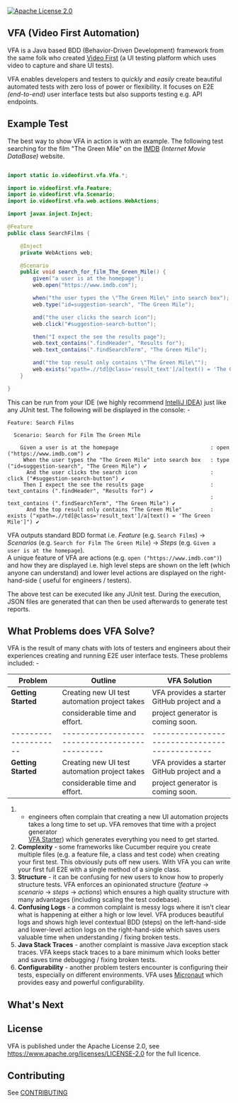[![Apache License 2.0](https://img.shields.io/badge/license-apache2-red.svg?style=flat-square)](http://opensource.org/licenses/Apache-2.0)

## VFA (Video First Automation)

VFA is a Java based BDD (Behavior-Driven Development) framework from the same folk who created
[Video First](https://www.videofirst.io) (a UI testing platform which uses video to capture and share UI tests).

VFA enables developers and testers to _quickly_ and _easily_ create beautiful automated tests with zero loss of power or
flexibility. It focuses on E2E _(end-to-end)_ user interface tests but also supports testing e.g. API endpoints.

## Example Test

The best way to show VFA in action is with an example. The following test searching for the film
"The Green Mile" on the [IMDB](https://www.imdb.com) _(Internet Movie DataBase)_ website.

```java

import static io.videofirst.vfa.Vfa.*;                                  // e.g. given("a user is at the homepage");

import io.videofirst.vfa.Feature;
import io.videofirst.vfa.Scenario;
import io.videofirst.vfa.web.actions.WebActions;

import javax.inject.Inject;

@Feature                                                                // 1) @Feature marks class as a VFA feature 
public class SearchFilms {

    @Inject
    private WebActions web;

    @Scenario                                                           // 2) @Scenario marks method as a VFA scenario
    public void search_for_film_The_Green_Mile() {
        given("a user is at the homepage");                             // 3) Static method creates high-level VFA step
        web.open("https://www.imdb.com");                               // 4) This method runs a low-level VFA action 

        when("the user types the \"The Green Mile\" into search box");
        web.type("id=suggestion-search", "The Green Mile");

        and("the user clicks the search icon");
        web.click("#suggestion-search-button");

        then("I expect the see the results page");
        web.text_contains(".findHeader", "Results for");
        web.text_contains(".findSearchTerm", "The Green Mile");

        and("the top result only contains \"The Green Mile\"");
        web.exists("xpath=.//td[@class='result_text']/a[text() = 'The Green Mile']");
    }

}
```

This can be run from your IDE (we highly recommend [IntelliJ IDEA](https://www.jetbrains.com/idea/))
just like any JUnit test. The following will be displayed in the console: -

```
Feature: Search Films

  Scenario: Search for Film The Green Mile

    Given a user is at the homepage                             : open ("https://www.imdb.com") ✔
     When the user types the "The Green Mile" into search box   : type ("id=suggestion-search", "The Green Mile") ✔
      And the user clicks the search icon                       : click ("#suggestion-search-button") ✔
     Then I expect the see the results page                     : text_contains (".findHeader", "Results for") ✔
                                                                : text_contains (".findSearchTerm", "The Green Mile") ✔
      And the top result only contains "The Green Mile"         : exists ("xpath=.//td[@class='result_text']/a[text() = 'The Green Mile']") ✔

```

VFA outputs standard BDD format i.e. _Feature_ (e.g. `Search Films`) -> _Scenarios_
(e.g. `Search for Film The Green Mile`) -> _Steps_ (e.g. `Given a user is at the homepage`).    
A unique feature of VFA are actions (e.g. `open ("https://www.imdb.com")`) and how they are displayed i.e. high level
steps are shown on the left (which anyone can understand) and lower level actions are displayed on the right-hand-side (
useful for engineers / testers).

The above test can be executed like any JUnit test. During the execution, JSON files are generated that can then be used
afterwards to generate test reports.

## What Problems does VFA Solve?

VFA is the result of many chats with lots of testers and engineers about their experiences creating and running E2E user
interface tests. These problems included: -

| Problem              | Outline                                       | VFA Solution                                  |
| -------------------- | --------------------------------------------- | --------------------------------------------- |
| **Getting Started**  | Creating new UI test automation project takes | VFA provides a starter GitHub project and a   |
|                      | considerable time and effort.                 | project generator is coming soon.             |
| -------------------- | --------------------------------------------- | --------------------------------------------- |
| **Getting Started**  | Creating new UI test automation project takes | VFA provides a starter GitHub project and a   |
|                      | considerable time and effort.                 | project generator is coming soon.             |

1.
    - engineers often complain that creating a new UI automation projects takes a long time to set up. VFA removes that
      time with a project generator   
      [VFA Starter](https://start.videofirst.io)) which generates everything you need to get started.
2. **Complexity** - some frameworks like Cucumber require you create multiple files
   (e.g. a feature file, a class and test code) when creating your first test. This obviously puts off new users. With
   VFA you can write your first full E2E with a single method of a single class.
3. **Structure** - it can be confusing for new users to know how to properly structure tests. VFA enforces an
   opinionated structure (_feature_ -> _scenario_ -> _steps_ -> _actions_) which ensures a high quality structure with
   many advantages (including scaling the test codebase).
4. **Confusing Logs** - a common complaint is messy logs where it isn't clear what is happening at either a high or low
   level. VFA produces beautiful logs and shows high level contextual BDD
   (steps) on the left-hand-side and lower-level action logs on the right-hand-side which saves users valuable time when
   understanding / fixing broken tests.
5. **Java Stack Traces** - another complaint is massive Java exception stack traces. VFA keeps stack traces to a bare
   minimum which looks better and saves time debugging / fixing broken tests.
7. **Configurability** - another problem testers encounter is configuring their tests, especially on different
   environments. VFA uses [Micronaut](https://micronaut.io/) which provides easy and powerful configurability.

## What's Next

## License

VFA is published under the Apache License 2.0, see https://www.apache.org/licenses/LICENSE-2.0
for the full licence.

## Contributing

See [CONTRIBUTING](CONTRIBUTING.md)
